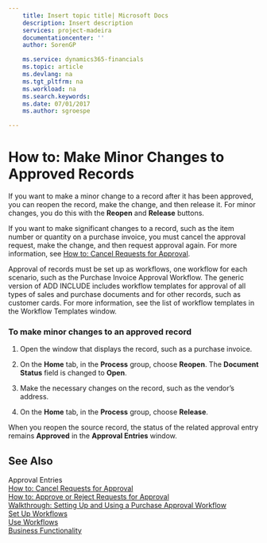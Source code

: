 ```yaml
---
    title: Insert topic title| Microsoft Docs
    description: Insert description
    services: project-madeira
    documentationcenter: ''
    author: SorenGP

    ms.service: dynamics365-financials
    ms.topic: article
    ms.devlang: na
    ms.tgt_pltfrm: na
    ms.workload: na
    ms.search.keywords:
    ms.date: 07/01/2017
    ms.author: sgroespe

---
```

# How to: Make Minor Changes to Approved Records
If you want to make a minor change to a record after it has been approved, you can reopen the record, make the change, and then release it. For minor changes, you do this with the **Reopen** and **Release** buttons.  
  
 If you want to make significant changes to a record, such as the item number or quantity on a purchase invoice, you must cancel the approval request, make the change, and then request approval again. For more information, see [How to: Cancel Requests for Approval](../how-to-approve-or-reject-requests-for-approval.md).  
  
 Approval of records must be set up as workflows, one workflow for each scenario, such as the Purchase Invoice Approval Workflow. The generic version of ADD INCLUDE<!--[!INCLUDE[dyn_nav](../../includes/dyn_nav_md.md)]--> includes workflow templates for approval of all types of sales and purchase documents and for other records, such as customer cards. For more information, see the list of workflow templates in the Workflow Templates window.  
  
### To make minor changes to an approved record  
  
1.  Open the window that displays the record, such as a purchase invoice.  
  
2.  On the **Home** tab, in the **Process** group, choose **Reopen**. The **Document Status** field is changed to **Open**.  
  
3.  Make the necessary changes on the record, such as the vendor’s address.  
  
4.  On the **Home** tab, in the **Process** group, choose **Release**.  
  
 When you reopen the source record, the status of the related approval entry remains **Approved** in the **Approval Entries** window.  
  
## See Also  
 Approval Entries   
 [How to: Cancel Requests for Approval](../how-to-cancel-requests-for-approval.md)   
 [How to: Approve or Reject Requests for Approval](../how-to-approve-or-reject-requests-for-approval.md)   
 [Walkthrough: Setting Up and Using a Purchase Approval Workflow](../walkthrough-setting-up-and-using-a-purchase-approval-workflow.md)   
 [Set Up Workflows](../set-up-workflows.md)   
 [Use Workflows](../use-workflows.md)   
 [Business Functionality](../Business%20Functionality.md)